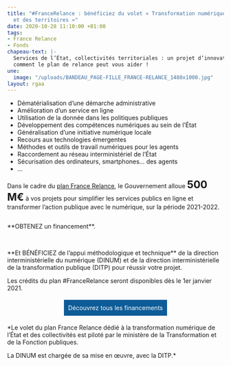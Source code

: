 ```yaml
---
title: "#FranceRelance : bénéficiez du volet « Transformation numérique de l’État
  et des territoires »"
date: 2020-10-28 11:10:00 +01:00
tags:
- France Relance
- Fonds
chapeau-text: |-
  Services de l’État, collectivités territoriales : un projet d’innovation ou de transformation numériques ? Découvrez
  comment le plan de relance peut vous aider !
une:
  image: "/uploads/BANDEAU_PAGE-FILLE_FRANCE-RELANCE_1480x1000.jpg"
layout: rgaa
---
```


<style>
.button {
background-color: #0d5c98;
border: 1px solid white;
color: white;
padding: 10px 10px;
text-align: center;
text-decoration: none;
display: inline-block;
font-style: normal;
margin: 4px 2px;
cursor: pointer;
}
</style>

* Dématérialisation d’une démarche administrative
* Amélioration d’un service en ligne
* Utilisation de la donnée dans les politiques publiques
* Développement des compétences numériques au sein de l’État
* Généralisation d’une initiative numérique locale
* Recours aux technologies émergentes
* Méthodes et outils de travail numériques pour les agents
* Raccordement au réseau interministériel de l’État
* Sécurisation des ordinateurs, smartphones… des agents
* …

Dans le cadre du [plan France Relance](https://www.economie.gouv.fr/plan-de-relance), le Gouvernement alloue <font size="5"><b>500 M€</b></font> à vos projets pour simplifier les services publics en ligne et transformer l’action publique avec le numérique, sur la période 2021-2022.


<figure class='image-left' style='width: 6%;'>
<img src="/uploads/Financement_rouge.png" alt="">
</figure>**OBTENEZ un financement**.
<br>
<br>

<figure class='image-left' style='width: 10%;'>
<img src="/uploads/Nos-leviers-daction.png" alt="">
</figure>**Et BÉNÉFICIEZ de l’appui méthodologique et technique** de la direction interministérielle du numérique (DINUM) et de la direction interministérielle de la transformation publique (DITP) pour réussir votre projet.

Les crédits du plan #FranceRelance seront disponibles dès le 1er janvier 2021.

<p align="center"><a href="https://france-relance.transformation.gouv.fr/" class="button">Découvrez tous les financements</a></p>

*Le volet du plan France Relance dédié à la transformation numérique de l’État et des collectivités est piloté par le ministère de la Transformation et de la Fonction publiques.

La DINUM est chargée de sa mise en œuvre, avec la DITP.*